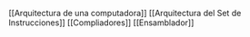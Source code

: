 [[Arquitectura de una computadora]]
[[Arquitectura del Set de Instrucciones]]
[[Compliadores]]
[[Ensamblador]]